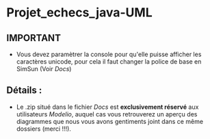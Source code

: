 # Projet_echecs_java-UML

## **IMPORTANT**

- Vous devez paramètrer la console pour qu'elle puisse afficher les caractères unicode, pour cela il faut changer la police de base en SimSun (Voir *Docs*)

## Détails :

- Le .zip situé dans le fichier *Docs* est **exclusivement réservé** aux utilisateurs *Modelio*, auquel cas vous retrouverez un aperçu des diagrammes que nous vous avons gentiments joint dans ce même dossiers (merci !!!).
